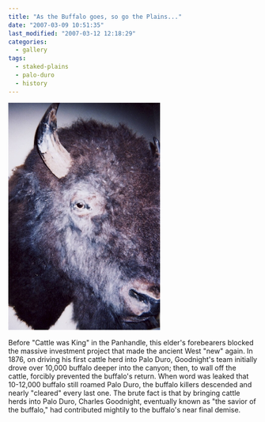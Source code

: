 ```yaml
---
title: "As the Buffalo goes, so go the Plains..."
date: "2007-03-09 10:51:35"
last_modified: "2007-03-12 12:18:29"
categories:
  - gallery
tags:
  - staked-plains
  - palo-duro
  - history  
---
```

![193](/images/gallery/193.jpg)

Before "Cattle was King" in the Panhandle, this elder's forebearers blocked the massive investment project that made the ancient West "new" again. In 1876, on driving his first cattle herd into Palo Duro, Goodnight's team initially drove over 10,000 buffalo deeper into the canyon; then, to wall off the cattle, forcibly prevented the buffalo's return. When word was leaked that 10-12,000 buffalo still roamed Palo Duro, the buffalo killers descended and nearly "cleared" every last one. The brute fact is that by bringing cattle herds into Palo Duro, Charles Goodnight, eventually known as "the savior of the buffalo," had contributed mightily to the buffalo's near final demise.

